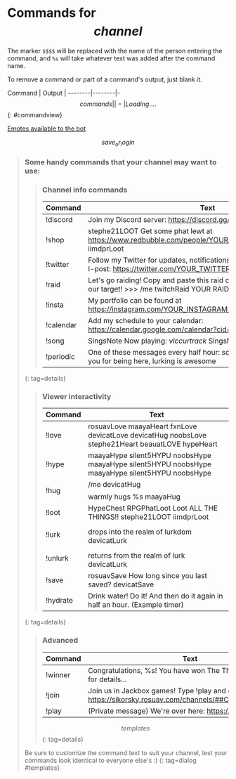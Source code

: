 # Commands for $$channel$$

The marker `$$$$` will be replaced with the name of the person entering the
command, and `%s` will take whatever text was added after the command name.

To remove a command or part of a command's output, just blank it.

Command | Output |
--------|--------|-
$$commands||- | Loading....$$
{: #commandview}

[Emotes available to the bot](/emotes)

$$save_or_login$$

> ### Some handy commands that your channel may want to use:
> > ### Channel info commands
> > Command  | Text
> > ---------|------
> > !discord | Join my Discord server: https://discord.gg/YOUR_URL_HERE
> > !shop    | stephe21LOOT Get some phat lewt at https://www.redbubble.com/people/YOUR_REDBUBBLE_NAME/portfolio iimdprLoot
> > !twitter | Follow my Twitter for updates, notifications, and other whatever-it-is-I-post: https://twitter.com/YOUR_TWITTER_NAME
> > !raid    | Let's go raiding! Copy and paste this raid call and be ready when I host our target! >>> /me twitchRaid YOUR RAID CALL HERE twitchRaid
> > !insta   | My portfolio can be found at https://instagram.com/YOUR_INSTAGRAM_NAME/
> > !calendar | Add my schedule to your calendar: https://calendar.google.com/calendar?cid=LOTS-OF-CHARACTERS
> > !song    | SingsNote Now playing: $vlccurtrack$ SingsNote
> > !periodic | One of these messages every half hour: socials, please follow, thank you for being here, lurking is awesome
> {: tag=details}
>
> <!-- -->
> > ### Viewer interactivity
> > Command  | Text
> > ---------|------
> > !love    | rosuavLove maayaHeart fxnLove devicatLove devicatHug noobsLove stephe21Heart beauatLOVE hypeHeart
> > !hype    | maayaHype silent5HYPU noobsHype maayaHype silent5HYPU noobsHype maayaHype silent5HYPU noobsHype
> > !hug     | /me devicatHug $$$$ warmly hugs %s maayaHug
> > !loot    | HypeChest RPGPhatLoot Loot ALL THE THINGS!! stephe21LOOT iimdprLoot
> > !lurk    | $$$$ drops into the realm of lurkdom devicatLurk
> > !unlurk  | $$$$ returns from the realm of lurk devicatLurk
> > !save    | rosuavSave How long since you last saved? devicatSave
> > !hydrate | Drink water! Do it! And then do it again in half an hour. (Example timer)
> {: tag=details}
>
> <!-- -->
> > ### Advanced
> > Command  | Text
> > ---------|------
> > !winner  | Congratulations, %s! You have won The Thing, see this link for details...
> > !join    | Join us in Jackbox games! Type !play and go to https://sikorsky.rosuav.com/channels/##CHANNEL##/private
> > !play    | (Private message) We're over here: https://jackbox.tv/#ABCD
> > $$templates$$
> {: tag=details}
>
> Be sure to customize the command text to suit your channel, lest your commands
> look identical to everyone else's :)
{: tag=dialog #templates}

<style>
table {width: 100%;}
th, td {width: 100%;}
th:first-of-type, th:last-of-type, td:first-of-type, td:last-of-type {width: max-content;}
td:nth-of-type(2n+1) {white-space: nowrap;}
code {overflow-wrap: anywhere;}
</style>

